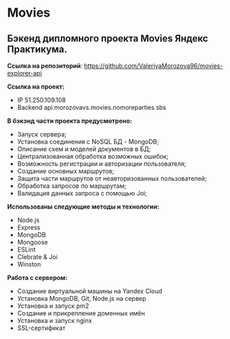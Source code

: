 # Movies
## Бэкенд дипломного проекта Movies Яндекс Практикума.

__Ссылка на репозиторий__: https://github.com/ValeriyaMorozova96/movies-explorer-api

__Ссылка на проект:__

* IP 51.250.109.108
* Backend api.morozovavs.movies.nomoreparties.sbs

__В бэкэнд части проекта предусмотрено:__

* Запуск сервера;
* Установка соединения с NoSQL БД - MongoDB;
* Описание схем и моделей документов в БД;
* Централизованная обработка возможных ошибок;
* Возможность регистрации и авторизации пользователя;
* Создание основных маршрутов;
* Защита части маршрутов от неавторизованных пользователей;
* Обработка запросов по маршрутам;
* Валидация данных запроса с помощью Joi;

__Использованы следующие методы и технологии:__

* Node.js
* Express
* MongoDB
* Mongoose
* ESLint
* Clebrate & Joi
* Winston

__Работа с сервером:__

* Создание виртуальной машины на Yandex Cloud
* Установка MongoDB, Git, Node.js на сервер
* Установка и запуск pm2
* Создание и прикрепление доменных имён
* Установка и запуск nginx
* SSL-сертификат
